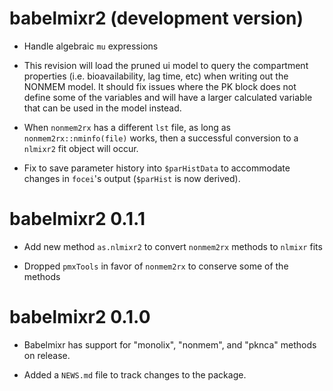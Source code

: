 # babelmixr2 (development version)

* Handle algebraic `mu` expressions

* This revision will load the pruned ui model to query the compartment
  properties (i.e. bioavailability, lag time, etc) when writing out the
  NONMEM model.  It should fix issues where the PK block does not
  define some of the variables and will have a larger calculated
  variable that can be used in the model instead.

* When `nonmem2rx` has a different `lst` file, as long as
  `nonmem2rx::nminfo(file)` works, then a successful conversion to a
  `nlmixr2` fit object will occur.

* Fix to save parameter history into `$parHistData` to accommodate
  changes in `focei`'s output (`$parHist` is now derived).

# babelmixr2 0.1.1

* Add new method `as.nlmixr2` to convert `nonmem2rx` methods to `nlmixr` fits

* Dropped `pmxTools` in favor of `nonmem2rx` to conserve some of the
  methods

# babelmixr2 0.1.0

* Babelmixr has support for "monolix", "nonmem", and "pknca" methods
  on release.

* Added a `NEWS.md` file to track changes to the package.
